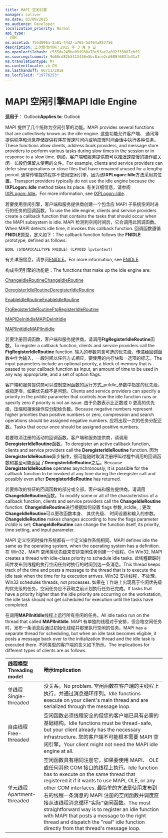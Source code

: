 ```yaml
---
title: MAPI 空闲引擎
manager: soliver
ms.date: 03/09/2015
ms.audience: Developer
localization_priority: Normal
api_type:
- COM
ms.assetid: 755d096a-2a61-44d2-a765-5d464a857756
description: 上次修改时间：2015 年 3 月 9 日
ms.openlocfilehash: c535da245be09f930a70c5fae2a892f33087ebf9
ms.sourcegitcommit: 9d60cd82b5413446e5bc8ace2cd689f683fb41a7
ms.translationtype: MT
ms.contentlocale: zh-CN
ms.lasthandoff: 06/11/2018
ms.locfileid: "19776253"
---
```

# <a name="mapi-idle-engine"></a><span data-ttu-id="ff980-103">MAPI 空闲引擎</span><span class="sxs-lookup"><span data-stu-id="ff980-103">MAPI Idle Engine</span></span>

  
  
<span data-ttu-id="ff980-104">**适用于**： Outlook</span><span class="sxs-lookup"><span data-stu-id="ff980-104">**Applies to**: Outlook</span></span> 
  
<span data-ttu-id="ff980-105">MAPI 提供了几个统称为空闲引擎的功能。</span><span class="sxs-lookup"><span data-stu-id="ff980-105">MAPI provides several functions that are collectively known as the idle engine.</span></span> <span data-ttu-id="ff980-106">这些功能允许客户端、 通讯簿提供程序和消息存储提供程序在慢速时间内或响应慢时间会话中执行各种任务。</span><span class="sxs-lookup"><span data-stu-id="ff980-106">These functions allow clients, address book providers, and message store providers to perform various tasks during slow times in the session or in response to a slow time.</span></span> <span data-ttu-id="ff980-107">例如，客户端和服务提供商可以推迟速度慢的操作或关闭一长段仍保留未使用的文件。</span><span class="sxs-lookup"><span data-stu-id="ff980-107">For example, clients and service providers can defer slow operations or close files that have remained unused for a lengthy period.</span></span> <span data-ttu-id="ff980-108">通常传输提供程序不使用空闲引擎，因为该**IXPLogon::Idle**方法采用其位置。</span><span class="sxs-lookup"><span data-stu-id="ff980-108">Transport providers typically do not use the idle engine because the **IXPLogon::Idle** method takes its place.</span></span> <span data-ttu-id="ff980-109">有关详细信息，请参阅[IXPLogon::Idle](ixplogon-idle.md)。</span><span class="sxs-lookup"><span data-stu-id="ff980-109">For more information, see [IXPLogon::Idle](ixplogon-idle.md).</span></span>
  
<span data-ttu-id="ff980-110">若要使用空闲引擎，客户端和服务提供商创建一个包含应 MAPI 子系统空闲时进行的任务的回调函数。</span><span class="sxs-lookup"><span data-stu-id="ff980-110">To use the idle engine, clients and service providers create a callback function that contains the tasks that should occur when the MAPI subsystem is idle.</span></span> <span data-ttu-id="ff980-111">MAPI 检测到空闲时间后，它会调用此回调函数。</span><span class="sxs-lookup"><span data-stu-id="ff980-111">When MAPI detects idle time, it invokes this callback function.</span></span> <span data-ttu-id="ff980-112">回调函数遵循**FNIDLE**原型，定义如下：</span><span class="sxs-lookup"><span data-stu-id="ff980-112">The callback function follows the **FNIDLE** prototype, defined as follows:</span></span> 
  
 `BOOL (STDAPICALLTYPE FNIDLE) (LPVOID lpvContext)`
  
<span data-ttu-id="ff980-113">有关详细信息，请参阅[FNIDLE](fnidle.md)。</span><span class="sxs-lookup"><span data-stu-id="ff980-113">For more information, see [FNIDLE](fnidle.md).</span></span>
  
<span data-ttu-id="ff980-114">构成空闲引擎的功能是：</span><span class="sxs-lookup"><span data-stu-id="ff980-114">The functions that make up the idle engine are:</span></span>
  
[<span data-ttu-id="ff980-115">ChangeIdleRoutine</span><span class="sxs-lookup"><span data-stu-id="ff980-115">ChangeIdleRoutine</span></span>](changeidleroutine.md)
  
[<span data-ttu-id="ff980-116">DeregisterIdleRoutine</span><span class="sxs-lookup"><span data-stu-id="ff980-116">DeregisterIdleRoutine</span></span>](deregisteridleroutine.md)
  
[<span data-ttu-id="ff980-117">EnableIdleRoutine</span><span class="sxs-lookup"><span data-stu-id="ff980-117">EnableIdleRoutine</span></span>](enableidleroutine.md)
  
[<span data-ttu-id="ff980-118">FtgRegisterIdleRoutine</span><span class="sxs-lookup"><span data-stu-id="ff980-118">FtgRegisterIdleRoutine</span></span>](ftgregisteridleroutine.md)
  
[<span data-ttu-id="ff980-119">MAPIDeInitIdle</span><span class="sxs-lookup"><span data-stu-id="ff980-119">MAPIDeInitIdle</span></span>](mapideinitidle.md)
  
[<span data-ttu-id="ff980-120">MAPIInitIdle</span><span class="sxs-lookup"><span data-stu-id="ff980-120">MAPIInitIdle</span></span>](mapiinitidle.md)
  
<span data-ttu-id="ff980-121">若要注册回调函数，客户端和服务提供商，请调用**FtgRegisterIdleRoutine**函数。</span><span class="sxs-lookup"><span data-stu-id="ff980-121">To register a callback function, clients and service providers call the **FtgRegisterIdleRoutine** function.</span></span> <span data-ttu-id="ff980-122">输入的参数包含可选的优先级，传递给回调函数中作为输入，一段时间以任何方式相应，要使用的内存块和一选项的标志。</span><span class="sxs-lookup"><span data-stu-id="ff980-122">The input parameters include an optional priority, a block of memory that is passed to your callback function as input, an amount of time to be used in any way appropriate, and a set of option flags.</span></span> 
  
<span data-ttu-id="ff980-123">客户端和服务提供商可以控制空闲函数的运行方式_priIdle_参数中指定的优先级，或指定零，如果优先级不是问题。</span><span class="sxs-lookup"><span data-stu-id="ff980-123">Clients and service providers can specify a priority in the  _priIdle_ parameter that controls how the idle function runs or specify zero if priority is not an issue.</span></span> <span data-ttu-id="ff980-124">由于负数表示比正数或 0 更高的优先级，压缩和搜索操作应分配给负数。</span><span class="sxs-lookup"><span data-stu-id="ff980-124">Because negative numbers represent higher priorities than positive numbers or zero, compression and search operations should be assigned negative numbers.</span></span> <span data-ttu-id="ff980-125">应将出现一次的任务分配正数。</span><span class="sxs-lookup"><span data-stu-id="ff980-125">Tasks that occur once should be assigned positive numbers.</span></span> 
  
<span data-ttu-id="ff980-126">若要取消注册的活动的回调函数，客户端和服务提供商，请调用**DeregisterIdleRoutine**函数。</span><span class="sxs-lookup"><span data-stu-id="ff980-126">To deregister an active callback function, clients and service providers call the **DeregisterIdleRoutine** function.</span></span> <span data-ttu-id="ff980-127">因为**DeregisterIdleRoutine**异步操作，很可能随时取消注册呼叫过程中调用的回调函数和甚至可能返回了**DeregisterIdleRoutine**之后。</span><span class="sxs-lookup"><span data-stu-id="ff980-127">Because **DeregisterIdleRoutine** operates asynchronously, it is possible for the callback function to be invoked at any time during the deregister call and possibly even after **DeregisterIdleRoutine** has returned.</span></span> 
  
<span data-ttu-id="ff980-128">若要修改的特征的回调函数的部分或全部，客户端和服务提供商，请调用**ChangeIdleRoutine**函数。</span><span class="sxs-lookup"><span data-stu-id="ff980-128">To modify some or all of the characteristics of a callback function, clients and service providers call the **ChangeIdleRoutine** function.</span></span> <span data-ttu-id="ff980-129">**ChangeIdleRoutine**进行根据如何设置 flags 参数_ircIdle_ ; 更改**ChangeIdleRoutine**可以更改函数本身、 其优先级、 时间设置和输入的参数。</span><span class="sxs-lookup"><span data-stu-id="ff980-129">**ChangeIdleRoutine** makes changes according to how the flags parameter  _ircIdle_ is set; **ChangeIdleRoutine** can change the function itself, its priority, time setting, and input parameter.</span></span> 
  
<span data-ttu-id="ff980-130">MAPI 定义空闲时操作系统都有一个定义操作系统相同。</span><span class="sxs-lookup"><span data-stu-id="ff980-130">MAPI defines idle the same as the operating system, when the operating system has a definition.</span></span> <span data-ttu-id="ff980-131">在 Win32，MAPI 空闲类优先级来安排空闲任务创建一个线程。</span><span class="sxs-lookup"><span data-stu-id="ff980-131">On Win32, MAPI creates a thread with idle-class priority to schedule idle tasks.</span></span> <span data-ttu-id="ff980-132">此线程跟踪时间并发布到线程的执行空闲任务时执行的时间到达一条消息。</span><span class="sxs-lookup"><span data-stu-id="ff980-132">This thread keeps track of the time and posts a message to the thread that is to execute the idle task when the time for its execution arrives.</span></span> <span data-ttu-id="ff980-133">Win32 安排线程，不处理。</span><span class="sxs-lookup"><span data-stu-id="ff980-133">Win32 schedules threads, not processes.</span></span> <span data-ttu-id="ff980-134">如果在工作站上出现高于空闲优先级的优先级的任务，空闲任务应不获取之前计划执行任务已完成。</span><span class="sxs-lookup"><span data-stu-id="ff980-134">If tasks that have a priority higher than the idle priority are occurring on the workstation, the idle task should not get scheduled for execution until the tasks have completed.</span></span> 
  
<span data-ttu-id="ff980-135">在调用**MAPIInitIdle**线程上运行所有空闲的任务。</span><span class="sxs-lookup"><span data-stu-id="ff980-135">All idle tasks run on the thread that called **MAPIInitIdle**.</span></span> <span data-ttu-id="ff980-136">MAPI 有单独的线程对于安排，但合格空闲任务时，发布一条消息后通过初始化线程并那里执行空闲的任务。</span><span class="sxs-lookup"><span data-stu-id="ff980-136">MAPI has a separate thread for scheduling, but when an idle task becomes eligible, it posts a message back over to the initialization thread and the idle task is executed there.</span></span> <span data-ttu-id="ff980-137">不同类型的客户端的含义如下所示。</span><span class="sxs-lookup"><span data-stu-id="ff980-137">The implications for different types of clients are as follows.</span></span>
  
|<span data-ttu-id="ff980-138">**线程模型**</span><span class="sxs-lookup"><span data-stu-id="ff980-138">**Threading model**</span></span>|<span data-ttu-id="ff980-139">**暗示**</span><span class="sxs-lookup"><span data-stu-id="ff980-139">**Implication**</span></span>|
|:-----|:-----|
|<span data-ttu-id="ff980-140">单线程</span><span class="sxs-lookup"><span data-stu-id="ff980-140">Single-threaded</span></span>  <br/> |<span data-ttu-id="ff980-141">没关系。</span><span class="sxs-lookup"><span data-stu-id="ff980-141">No problem.</span></span> <span data-ttu-id="ff980-142">空闲函数在客户端的主线程上执行，并通过消息循环序列。</span><span class="sxs-lookup"><span data-stu-id="ff980-142">Idle functions execute on your client's main thread and are serialized through the message loop.</span></span>  <br/> |
|<span data-ttu-id="ff980-143">自由线程</span><span class="sxs-lookup"><span data-stu-id="ff980-143">Free-threaded</span></span>  <br/> |<span data-ttu-id="ff980-144">空闲函数必须线程安全的但您的客户端已具有必需的基础结构。</span><span class="sxs-lookup"><span data-stu-id="ff980-144">Idle functions must be thread-safe, but your client already has the necessary infrastructure.</span></span> <span data-ttu-id="ff980-145">您的客户端不可能根本需要 MAPI 空闲引擎。</span><span class="sxs-lookup"><span data-stu-id="ff980-145">Your client might not need the MAPI idle engine at all.</span></span>  <br/> |
|<span data-ttu-id="ff980-146">单元线程</span><span class="sxs-lookup"><span data-stu-id="ff980-146">Apartment-threaded</span></span>  <br/> |<span data-ttu-id="ff980-147">空闲函数具有相同注册它，如果要使用 MAPI、 OLE 或任何其他 COM 接口的线程上执行。</span><span class="sxs-lookup"><span data-stu-id="ff980-147">Idle function has to execute on the same thread that registered it if it wants to use MAPI, OLE, or any other COM interfaces.</span></span> <span data-ttu-id="ff980-148">最简单的方法是使用发布到右的线程一条消息的 MAPI 注册的空闲函数并调度直接从该线程消息循环"实际"空闲函数。</span><span class="sxs-lookup"><span data-stu-id="ff980-148">The most straightforward way is to register an idle function with MAPI that posts a message to the right thread and dispatch the "real" idle function directly from that thread's message loop.</span></span>  <br/> |
   

